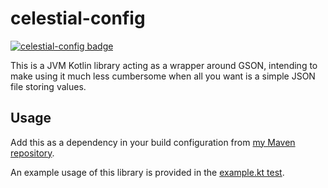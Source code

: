 # celestial-config

[![celestial-config badge](https://maven.celestialfault.dev/api/badge/latest/snapshots/dev/celestialfault/celestial-config?color=40c14a&name=celestial-config&prefix=v)](https://maven.celestialfault.dev/)

This is a JVM Kotlin library acting as a wrapper around GSON, intending to make using it much less cumbersome when all
you want is a simple JSON file storing values.

## Usage

Add this as a dependency in your build configuration from [my Maven repository](https://maven.celestialfault.dev/).

An example usage of this library is provided in the [example.kt test](src/test/kotlin/example.kt).
